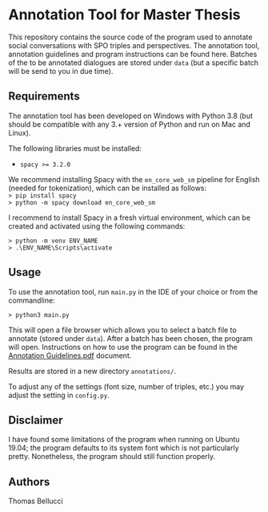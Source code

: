 # Annotation Tool for Master Thesis

This repository contains the source code of the program used to annotate social conversations with SPO triples and perspectives. The annotation tool, annotation guidelines and program instructions can be found here. Batches of the to be annotated dialogues are stored under `data` (but a specific batch will be send to you in due time).

## Requirements

The annotation tool has been developed on Windows with Python 3.8 (but should be compatible with any 3.+ version of Python and run on Mac and Linux).

The following libraries must be installed:
* `spacy >= 3.2.0`

We recommend installing Spacy with the `en_core_web_sm` pipeline for English (needed for tokenization), which can be installed as follows:<br>
`> pip install spacy` <br>
`> python -m spacy download en_core_web_sm`

I recommend to install Spacy in a fresh virtual environment, which can be created and activated using the following commands:

`> python -m venv ENV_NAME`<br>
`> .\ENV_NAME\Scripts\activate`

## Usage

To use the annotation tool, run `main.py` in the IDE of your choice or from the commandline:

`> python3 main.py`

This will open a file browser which allows you to select a batch file to annotate (stored under `data`). After a batch has been chosen, the program will open. Instructions on how to use the program can be found in the [Annotation Guidelines.pdf](https://github.com/thomas097/Annotation-Tool-for-Master-Thesis/blob/main/Annotation_Guidelines.pdf) document. 

Results are stored in a new directory `annotations/`.

To adjust any of the settings (font size, number of triples, etc.) you may adjust the setting in `config.py`.

## Disclaimer
I have found some limitations of the program when running on Ubuntu 19.04; the program defaults to its system font which is not particularly pretty. Nonetheless, the program should still function properly.

## Authors
Thomas Bellucci
